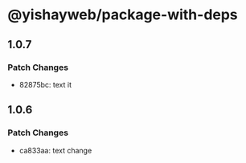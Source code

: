 # @yishayweb/package-with-deps

## 1.0.7

### Patch Changes

- 82875bc: text it

## 1.0.6

### Patch Changes

- ca833aa: text change
